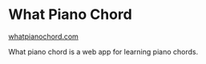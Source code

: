 # What Piano Chord

[whatpianochord.com](https://whatpianochord.com)

What piano chord is a web app for learning piano chords.


